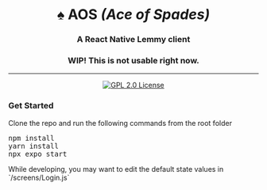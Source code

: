 <h1 align="center">♠️ AOS <em>(Ace of Spades)</em></h1>
<h3 align="center">A React Native Lemmy client</h3>
<h3 align="center">WIP! This is not usable right now.</h3>

---
<p align="center">
    <a href="https://github.com/1hitsong/AOS">
        <img alt="GPL 2.0 License" src="https://img.shields.io/github/license/1hitsong/AOS.svg"/>
    </a>
</p>

<h3>Get Started</h3>
<p>Clone the repo and run the following commands from the root folder</p>
<pre>
npm install
yarn install
npx expo start
</pre>

<p>While developing, you may want to edit the default state values in `/screens/Login.js`</p>